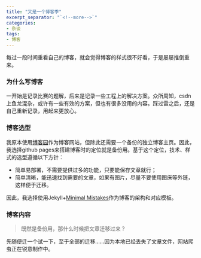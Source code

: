 ```yaml
---
title: "又是一个博客季"
excerpt_separator: "`<!--more-->`"
categories:
- 杂谈
tags:
- 博客
---
```


每过一段时间重看自己的博客，就会觉得博客的样式很不好看，于是屡屡推倒重来。

### 为什么写博客

一开始是记录比赛的题解，后来是记录一些工程上的解决方案。众所周知，csdn上鱼龙混杂，或许有一些有效的方案，但也有很多没用的内容。踩过雷之后，还是自己重新记录，用起来更放心。

### 博客选型

我原本使用[博客园](https://www.cnblogs.com/wengsy150943/)作为博客网站，但除此还需要一个备份的独立博客主页。因此，我选择github pages来搭建博客时的定位就是备份用。基于这个定位，技术、样式的选型遵循以下方针：

- 简单易部署，不需要提供过多的功能，只要能保存文章就行；
- 简单清晰，能迅速找到需要的文章，如果有图片，尽量不要使用图床等外链，这样便于迁移。

因此，我选择使用Jekyll+[Minimal Mistakes](https://mademistakes.com/work/minimal-mistakes-jekyll-theme/)作为博客的架构和对应模板。

### 博客内容

> 既然是备份用，那什么时候把文章迁移过来？

先随便迁一个试一下，至于全部的迁移……因为本地已经丢失了文章文件，网站爬虫正在锐意制作中。
